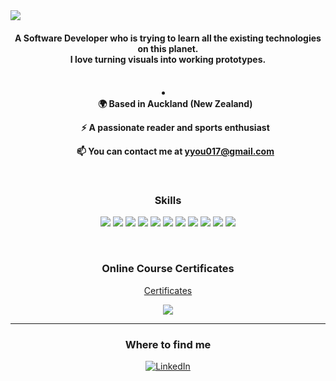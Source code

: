 <!-- ## <p align='center'><img src="https://media.giphy.com/media/hvRJCLFzcasrR4ia7z/giphy.gif" width="28px" height="28px"> Hi I am YJ </p> -->

<img align='center' src="https://capsule-render.vercel.app/api?type=waving&color=0:FFFDFA,100:946CEE&height=250&section=header&text=Welcome%To&fontSize=90&animation=fadeIn&fontAlignY=38&desc=YJ's%20GitHub%20Profile%👋&descAlignY=52&descAlign=62&fontColor=FFFDFA" />


<h4 align='center'>
 A Software Developer who is trying to learn all the existing technologies on this planet. </br>
 I love turning visuals into working prototypes.
<h4>
</br>

<li align="center">
 <ul>🌍  Based in Auckland (New Zealand)</ul>
 <ul>⚡  A passionate reader and sports enthusiast</ul>
 <ul>📫  You can contact me at <a href="mailto:yyou017@gmail.com">yyou017@gmail.com</a></ul>
</li>

</br>


<h3 align="center">
 Skills
</h3>

<p align="center">
  <img src="https://img.shields.io/badge/-CSS3-007ACC?style=flat-square&logo=css3" />
  <img src="https://img.shields.io/badge/-JavaScript-F7DF1E?style=flat-square&logo=javascript&logoColor=000000" />
  <img src="https://img.shields.io/badge/-TypeScript-007ACC?style=flat-square&logo=typescript&logoColor=white" />
  <img src="https://img.shields.io/badge/-ReactJS-222222?style=flat-square&logo=react" />
  <img src="https://img.shields.io/badge/-Redux-764abc?style=flat-square&logo=redux" />
  <img src="https://img.shields.io/badge/NextJS-000000?style=flat-square&logo=nextdotjs&logoColor=white" />
  <img src="https://img.shields.io/badge/ExpressJS-3C873A?style=flat-square&logo=express&logoColor=white" />
  <img src="https://img.shields.io/badge/-Node.Js-339933?style=flat-square&logo=node.js&logoColor=white" />
  <img src="https://img.shields.io/badge/SQLite-07405E?style=flat-square&logo=sqlite&logoColor=white" />
  <img src="https://img.shields.io/badge/GraphQL-E10098?style=falt-square&logo=graphql&logoColor=white" />
  <img src="https://img.shields.io/badge/MongoDB-4EA94B?style=flat-square&logo=mongodb&logoColor=white" />
</p>
</br>

<h3 align="center">
 Online Course Certificates
</h3>
<p align="center">
 <a href="https://github.com/DEV-YJY/Online-courses-certificates/tree/main/Certificates">Certificates</a>
</p>

<p align="center">
 <img src = "https://github-readme-stats.vercel.app/api/top-langs/?username=DEV-YJY&layout=compact">
</p>
<hr>

<h3 align="center">Where to find me</h3>

<p align="center">
 <a href="https://www.linkedin.com/in/yjyou/" target="_blank"><img alt="LinkedIn" src="https://img.shields.io/badge/linkedin-%230077B5.svg?&style=for-the-badge&logo=linkedin&logoColor=white" /></a>
</p>
